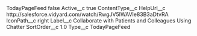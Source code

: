 <?xml version="1.0" encoding="UTF-8"?>
<CustomMetadata xmlns="http://soap.sforce.com/2006/04/metadata" xmlns:xsi="http://www.w3.org/2001/XMLSchema-instance" xmlns:xsd="http://www.w3.org/2001/XMLSchema">
    <label>TodayPageFeed</label>
    <protected>false</protected>
    <values>
        <field>Active__c</field>
        <value xsi:type="xsd:boolean">true</value>
    </values>
    <values>
        <field>ContentType__c</field>
        <value xsi:nil="true"/>
    </values>
    <values>
        <field>HelpUrl__c</field>
        <value xsi:type="xsd:string">http://salesforce.vidyard.com/watch/RwgJV5IWAVle83B3aDtvRA</value>
    </values>
    <values>
        <field>IconPath__c</field>
        <value xsi:type="xsd:string">right</value>
    </values>
    <values>
        <field>Label__c</field>
        <value xsi:type="xsd:string">Collaborate with Patients and Colleagues Using Chatter</value>
    </values>
    <values>
        <field>SortOrder__c</field>
        <value xsi:type="xsd:double">1.0</value>
    </values>
    <values>
        <field>Type__c</field>
        <value xsi:type="xsd:string">TodayPageFeed</value>
    </values>
</CustomMetadata>
